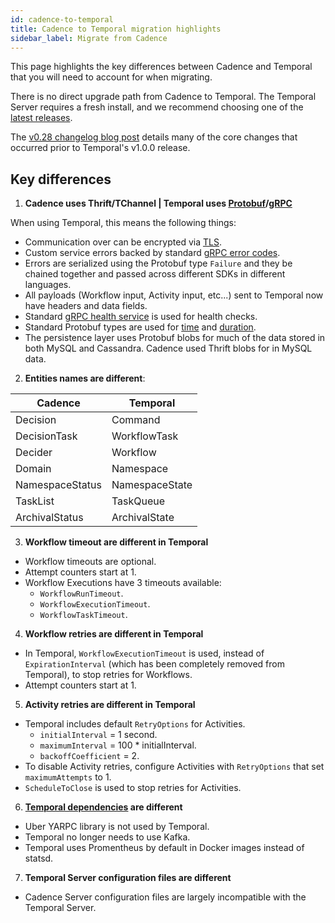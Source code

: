 ```yaml
---
id: cadence-to-temporal
title: Cadence to Temporal migration highlights
sidebar_label: Migrate from Cadence
---
```


This page highlights the key differences between Cadence and Temporal that you will need to account for when migrating.

There is no direct upgrade path from Cadence to Temporal.
The Temporal Server requires a fresh install, and we recommend choosing one of the [latest releases](https://github.com/temporalio/temporal/releases).

The [v0.28 changelog blog post](/blog/temporal-v0.28.0-changelog) details many of the core changes that occurred prior to Temporal's v1.0.0 release.

## Key differences

1. **Cadence uses Thrift/TChannel | Temporal uses [Protobuf](https://developers.google.com/protocol-buffers)/[gRPC](https://grpc.io/)**

When using Temporal, this means the following things:

  - Communication over can be encrypted via [TLS](/docs/server/configuration/#tls).
  - Custom service errors backed by standard [gRPC error codes](https://pkg.go.dev/google.golang.org/grpc/codes).
  - Errors are serialized using the Protobuf type `Failure` and they be chained together and passed across different SDKs in different languages.  
  - All payloads (Workflow input, Activity input, etc...) sent to Temporal now have headers and data fields.
  - Standard [gRPC health service](https://github.com/grpc/grpc/blob/master/doc/health-checking.md) is used for health checks.
  - Standard Protobuf types are used for [time](https://developers.google.com/protocol-buffers/docs/reference/google.protobuf#timestamp) and [duration](https://developers.google.com/protocol-buffers/docs/reference/google.protobuf#google.protobuf.Duration).
  - The persistence layer uses Protobuf blobs for much of the data stored in both MySQL and Cassandra. Cadence used Thrift blobs for in MySQL data.

2. **Entities names are different**:

| Cadence | Temporal |
|---------|----------|
| Decision | Command |
| DecisionTask | WorkflowTask |
| Decider | Workflow |
| Domain | Namespace |
| NamespaceStatus | NamespaceState |
| TaskList | TaskQueue |
| ArchivalStatus | ArchivalState |

3. **Workflow timeout are different in Temporal**

  - Workflow timeouts are optional.
  - Attempt counters start at 1.
  - Workflow Executions have 3 timeouts available:
    - `WorkflowRunTimeout`.
    - `WorkflowExecutionTimeout`.
    - `WorkflowTaskTimeout`.

4. **Workflow retries are different in Temporal**

  - In Temporal, `WorkflowExecutionTimeout` is used, instead of `ExpirationInterval` (which has been completely removed from Temporal), to stop retries for Workflows.
  - Attempt counters start at 1.

5. **Activity retries are different in Temporal**

  - Temporal includes default `RetryOptions` for Activities.
    - `initialInterval` = 1 second.
    - `maximumInterval` = 100 \* initialInterval.
    - `backoffCoefficient` = 2.
  - To disable Activity retries, configure Activities with `RetryOptions` that set `maximumAttempts` to 1.
  - `ScheduleToClose` is used to stop retries for Activities.

6. **[Temporal dependencies](/docs/server/versions-and-dependencies) are different**

  - Uber YARPC library is not used by Temporal.
  - Temporal no longer needs to use Kafka.
  - Temporal uses Promentheus by default in Docker images instead of statsd.

7. **Temporal Server configuration files are different**

  - Cadence Server configuration files are largely incompatible with the Temporal Server.
